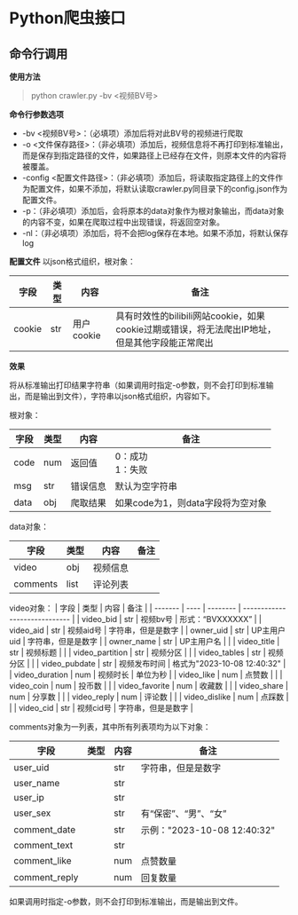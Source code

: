 # Python爬虫接口

## 命令行调用

**使用方法**
> python crawler.py -bv <视频BV号>

**命令行参数选项**

* -bv <视频BV号>：（必填项）添加后将对此BV号的视频进行爬取
* -o <文件保存路径>：（非必填项）添加后，视频信息将不再打印到标准输出，而是保存到指定路径的文件，如果路径上已经存在文件，则原本文件的内容将被覆盖。
* -config <配置文件路径>：（非必填项）添加后，将读取指定路径上的文件作为配置文件，如果不添加，将默认读取crawler.py同目录下的config.json作为配置文件。
* -p：（非必填项）添加后，会将原本的data对象作为根对象输出，而data对象的内容不变，如果在爬取过程中出现错误，将返回空对象。
* -nl：（非必填项）添加后，将不会把log保存在本地。如果不添加，将默认保存log

**配置文件**
以json格式组织，根对象：

| 字段    | 类型 | 内容     | 备注                          |
| ------- | ---- | -------- | ----------------------------- |
| cookie    | str  | 用户cookie   | 具有时效性的bilibili网站cookie，如果cookie过期或错误，将无法爬出IP地址，但是其他字段能正常爬出  |


**效果**

将从标准输出打印结果字符串（如果调用时指定-o参数，则不会打印到标准输出，而是输出到文件），字符串以json格式组织，内容如下。

根对象：

| 字段    | 类型 | 内容     | 备注                          |
| ------- | ---- | -------- | ----------------------------- |
| code    | num  | 返回值   |  0：成功<br /> 1：失败 |
| msg | str  | 错误信息 | 默认为空字符串                       |
| data | obj  | 爬取结果 | 如果code为1，则data字段将为空对象                       |

data对象：

| 字段            | 类型 | 内容         | 备注                   |
| --------------- | ---- | ------------ | ---------------------- |
| video              | obj  | 视频信息     |        |
| comments       | list  | 评论列表    |                        |

video对象：
| 字段    | 类型 | 内容     | 备注                          |
| ------- | ---- | -------- | ----------------------------- |
| video_bid       | str  | 视频bv号    | 形式：“BVXXXXXX”       |
| video_aid       | str  | 视频aid号    | 字符串，但是是数字                       |
| owner_uid       | str  | UP主用户uid |  字符串，但是是数字                      |
| owner_name      | str  | UP主用户名   |                        |
| video_title     | str  | 视频标题     |                        |
| video_partition | str  | 视频分区     |                        |
| video_tables    | str  | 视频分区     |                        |
| video_pubdate   | str  | 视频发布时间 | 格式为"2023-10-08 12:40:32"       |
| video_duration  | num  | 视频时长     | 单位为秒                |
| video_like      | num  | 点赞数       |                        |
| video_coin      | num  | 投币数       |                        |
| video_favorite  | num  | 收藏数       |                        |
| video_share     | num  | 分享数       |                        |
| video_reply     | num  | 评论数       |                        |
| video_dislike   | num  | 点踩数       |                        |
| video_cid       | str  | 视频cid号    | 字符串，但是是数字       |

comments对象为一列表，其中所有列表项均为以下对象：

| 字段              | 类型 | 内容     | 备注                     |
| ----------------- | ---- | -------- | ------------------------ |
| user_uid          |      |   str       |  字符串，但是是数字                        |
| user_name         |      |   str       |                          |
| user_ip           |      |   str       |                          |
| user_sex          |      |  str        | 有“保密”、“男”、“女”   |
| comment_date      |      |  str        | 示例："2023-10-08 12:40:32" |
| comment_text      |      |  str        |                          |
| comment_like      |      |  num        | 点赞数量                         |
| comment_reply     |      |  num        | 回复数量                         |

如果调用时指定-o参数，则不会打印到标准输出，而是输出到文件。